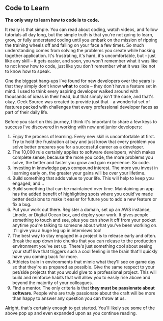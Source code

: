 ## Code to Learn

**The only way to learn how to code is to code.**

It really is that simple. You can read about coding, watch videos, and follow tutorials all day long, but the simple truth is that you're not going to learn, grow, or fully understand coding until you embark on the mission of ripping the training wheels off and falling on your face a few times. So much understanding comes from solving the problems you create while hacking together application. It's frustrating, it's hard, it's uncomfortable, but – just like any skill – it gets easier, and soon, you won't remember what it was like to not know how to code, just like you don't remember what it was like not to know how to speak.

One the biggest hang-ups I've found for new developers over the years is that they simply don't know **what** to code – they don't have a feature set in mind. I used to think every aspiring developer walked around with thousands of ideas in their head, but that simply isn't the case, and that's okay. Geek Source was created to provide just that – a wonderful set of features packed with challenges that every professional developer faces as part of their daily life.

Before you start on this journey, I think it's important to share a few keys to success I've discovered in working with new and junior developers:

1. Enjoy the process of learning. Every new skill is uncomfortable at first. Try to hold the frustration at bay and just know that every problem you solve better prepares you for a successful career as a developer.
2. The 10,000 rule certainly applies to software developers, which makes complete sense, because the more you code, the more problems you solve, the better and faster you grow and gain experience. So code.
3. Investing in knowledge pays compound interest. The more you invest in learning early on, the greater your gains will be over your lifetime.
4. Build something that adds value to your life. This will help to keep you engaged, and...
5. Build something that can be maintained over time. Maintaining an app has the added benefit of highlighting spots where you could've made better decisions to make it easier for future you to add a new feature or fix a bug.
6. Put your work out there. Register a domain, set up an AWS instance, Linode, or Digital Ocean box, and deploy your work. It gives people something to touch and see, plus you can show it off from your pocket anytime you're talking to someone about what you've been working on. It'll give you a huge leg up in interviews too!
7. The best way to stay engaged in a project is to release early and often. Break the app down into chunks that you can release to the production environment you've set up. There's just something cool about seeing your stuff live that triggers such a cool feeling in the brain that'll quickly have you coming back for more.
8. Athletes train in environments that mimic what they'll see on game day so that they're as prepared as possible. Give the same respect to your pet/side projects that you would give to a professional project. This will build and reinforce habits that will allow you to easily rise above and beyond the majority of your colleagues.
9. Find a mentor. The only criteria is that **they must be passionate about software**. People who are truly passionate about the craft will be more than happy to answer any question you can throw at us.

Alright, that's certainly enough to get started. You'll likely see some of the above pop up and even expanded upon as you continue reading.
